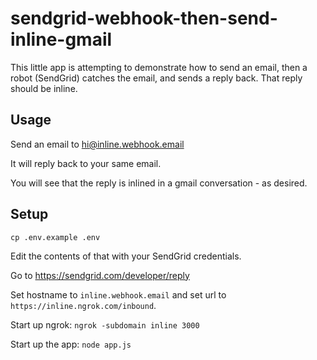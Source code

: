 # sendgrid-webhook-then-send-inline-gmail

This little app is attempting to demonstrate how to send an email, then a robot (SendGrid) catches the email, and sends a reply back. That reply should be inline.

## Usage

Send an email to hi@inline.webhook.email

It will reply back to your same email. 

You will see that the reply is inlined in a gmail conversation - as desired.

## Setup

```
cp .env.example .env
```

Edit the contents of that with your SendGrid credentials.

Go to <https://sendgrid.com/developer/reply>

Set hostname to `inline.webhook.email` and set url to `https://inline.ngrok.com/inbound`.

Start up ngrok: `ngrok -subdomain inline 3000`

Start up the app: `node app.js`


